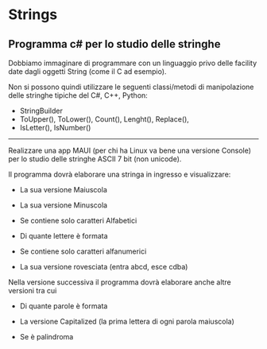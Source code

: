 # Strings
## Programma c# per lo studio delle stringhe
 
Dobbiamo immaginare di programmare con un linguaggio privo delle facility date dagli oggetti String (come il C ad esempio). 
 
Non si possono quindi utilizzare le seguenti classi/metodi di manipolazione delle stringhe tipiche del C#, C++, Python:

- StringBuilder
- ToUpper(), ToLower(), Count(), Lenght(), Replace(), 
- IsLetter(), IsNumber()

-------------------------------------
Realizzare una app MAUI (per chi ha Linux va bene una versione Console) per lo studio delle stringhe ASCII 7 bit (non unicode).


Il programma dovrà elaborare una stringa in ingresso e visualizzare:
 
- La sua versione Maiuscola

- La sua versione Minuscola
 
- Se contiene solo caratteri Alfabetici
 
- Di quante lettere è formata 
 
- Se contiene solo caratteri alfanumerici 
 
- La sua versione rovesciata (entra abcd, esce cdba)


Nella versione successiva il programma dovrà elaborare anche altre versioni tra cui
- Di quante parole è formata

- La versione Capitalized (la prima lettera di ogni parola maiuscola) 

- Se è palindroma
